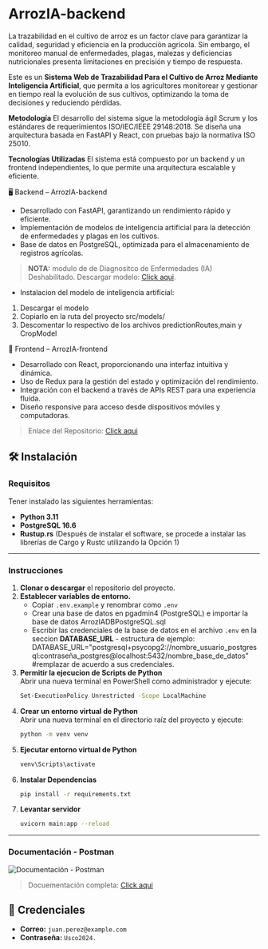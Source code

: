 # ArrozIA-backend
La trazabilidad en el cultivo de arroz es un factor clave para garantizar la calidad, seguridad y eficiencia en la producción agrícola. Sin embargo, el monitoreo manual de enfermedades, plagas, malezas y deficiencias nutricionales presenta limitaciones en precisión y tiempo de respuesta.

Este es un **Sistema Web de Trazabilidad Para el Cultivo de Arroz Mediante Inteligencia Artificial**, que permita a los agricultores monitorear y gestionar en tiempo real la evolución de sus cultivos, optimizando la toma de decisiones y reduciendo pérdidas.

**Metodología**
El desarrollo del sistema sigue la metodología ágil Scrum y los estándares de requerimientos ISO/IEC/IEEE 29148:2018. Se diseña una arquitectura basada en FastAPI y React, con pruebas bajo la normativa ISO 25010. 

**Tecnologías Utilizadas**
El sistema está compuesto por un backend y un frontend independientes, lo que permite una arquitectura escalable y eficiente.

🖥️ Backend – ArrozIA-backend 
- Desarrollado con FastAPI, garantizando un rendimiento rápido y eficiente.
- Implementación de modelos de inteligencia artificial para la detección de enfermedades y plagas en los cultivos.
- Base de datos en PostgreSQL, optimizada para el almacenamiento de registros agrícolas.
> **NOTA:** modulo de de Diagnositco de Enfermedades (IA) Deshabilitado. 
> Descargar modelo: [Click aqui](https://www.mediafire.com/file/rv8jwfyf4di239j/swin_transformer_v2.pth/file).
- Instalacion del modelo de inteligencia artificial:
1. Descargar el modelo
2. Copiarlo en la ruta del proyecto src/models/
3. Descomentar lo respectivo de los archivos predictionRoutes,main y CropModel

📌 Frontend – ArrozIA-frontend
- Desarrollado con React, proporcionando una interfaz intuitiva y dinámica.
- Uso de Redux para la gestión del estado y optimización del rendimiento.
- Integración con el backend a través de APIs REST para una experiencia fluida.
- Diseño responsive para acceso desde dispositivos móviles y computadoras.
> Enlace del Repositorio: [Click aqui](https://github.com/duvancardozo18/ArrozIA-frontend-web)

## 🛠️   Instalación  

### Requisitos 
Tener instalado las siguientes herramientas: 
- **Python 3.11**
- **PostgreSQL 16.6**
- **Rustup.rs**  (Después de instalar el software, se procede a instalar las librerías de Cargo y Rustc utilizando la Opción 1)
---

### Instrucciones  
1. **Clonar o descargar** el repositorio del proyecto.  
2. **Establecer variables de entorno.**  
   - Copiar `.env.example` y renombrar como `.env`
   - Crear una base de datos en pgadmin4 (PostgreSQL) e importar la base de datos ArrozIADBPostgreSQL.sql
   - Escribir las credenciales de la base de datos en el archivo `.env` en la seccion **DATABASE_URL** - estructura de ejemplo: 
   DATABASE_URL="postgresql+psycopg2://nombre_usuario_postgresql:contraseña_postgres@localhost:5432/nombre_base_de_datos" #remplazar de acuerdo a sus credenciales.
3. **Permitir la ejecucion de Scripts de Python**  
    Abrir una nueva terminal en PowerShell como administrador y ejecute:  
   ```bash
   Set-ExecutionPolicy Unrestricted -Scope LocalMachine
4. **Crear un entorno virtual de Python**  
   Abrir una nueva terminal en el directorio raíz del proyecto y ejecute:  
   ```bash
   python -m venv venv
5. **Ejecutar entorno virtual de Python**   
   ```bash
   venv\Scripts\activate
3. **Instalar Dependencias**   
   ```bash
   pip install -r requirements.txt
4. **Levantar servidor**  
   ```bash
   uvicorn main:app --reload
---

### Documentación - Postman
![Documentación - Postman](<https://raw.githubusercontent.com/duvancardozo18/ArrozIA-backend/refs/heads/main/resources/images/Rutas.png>)
> Docuementación completa: [Click aqui](https://www.postman.com/mission-explorer-5726823/arrozia-backend/collection/u3c2byc/arrozia-backend)

## 🚀 Credenciales
 
- **Correo:** `juan.perez@example.com`  
- **Contraseña:** `Usco2024.` 


